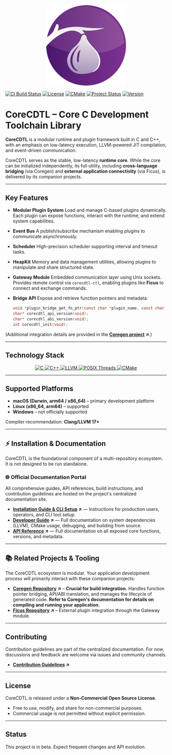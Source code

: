 <div align="center">
  <img src="corecdtl_logo.png" alt="CoreCDTL Logo" width="250"/>
</div>

[![CI Build Status](https://img.shields.io/github/actions/workflow/status/CoreCDTL/CoreCDTL/ci.yml?branch=main&label=Build)](https://github.com/CoreCDTL/CoreCDTL/actions)
[![License](https://img.shields.io/badge/License-Non--Commercial-red)](LICENSE.md)
[![CMake](https://img.shields.io/badge/CMake-3.16%2B-blue.svg)](https://cmake.org/)
[![Project Status](https://img.shields.io/badge/Status-Beta-orange.svg)](https://github.com/CoreCDTL/CoreCDTL/issues)
[![Version](https://img.shields.io/badge/Version-0.1.0%20Beta-informational.svg)](https://github.com/CoreCDTL/CoreCDTL/releases)


# CoreCDTL – Core C Development Toolchain Library

**CoreCDTL** is a modular runtime and plugin framework built in C and C++, with an emphasis on low-latency execution, LLVM-powered JIT compilation, and event-driven communication.

CoreCDTL serves as the stable, low-latency **runtime core**. While the core can be initialized independently, its full utility, including **cross-language bridging** (via Coregen) and **external application connectivity** (via Ficus), is delivered by its companion projects.

---

## Key Features

- **Modular Plugin System** Load and manage C-based plugins dynamically. Each plugin can expose functions, interact with the runtime, and extend system capabilities.

- **Event Bus** A publish/subscribe mechanism enabling plugins to communicate asynchronously.

- **Scheduler** High-precision scheduler supporting interval and timeout tasks.

- **HeapKit** Memory and data management utilities, allowing plugins to manipulate and share structured state.

- **Gateway Module** Embedded communication layer using Unix sockets. Provides remote control via `corecdtl-ctl`, enabling plugins like **Ficus** to connect and exchange commands.

- **Bridge API** Expose and retrieve function pointers and metadata:
  ```c
  void *plugin_bridge_get_fn_ptr(const char *plugin_name, const char *fn_name);
  char* corecdtl_api_version(void);
  char* corecdtl_abi_version(void);
  int corecdtl_init(void);

(Additional integration details are provided in the **[Coregen project](https://github.com/CoreCDTL/coregen) ↗**.)

---

## Technology Stack
<div align="center">
  <a href="https://www.cprogramming.com/">
    <img src="https://img.shields.io/badge/C-A8B9CC?style=flat&logo=c&logoColor=white" alt="C"/>
  </a>
  <a href="https://isocpp.org/">
    <img src="https://img.shields.io/badge/C%2B%2B-00599C?style=flat&logo=c%2B%2B&logoColor=white" alt="C++"/>
  </a>
  <a href="https://llvm.org/">
    <img src="https://img.shields.io/badge/LLVM-F5792A?style=flat&logo=llvm&logoColor=white" alt="LLVM"/>
  </a>
  <a href="https://en.wikipedia.org/wiki/POSIX_Threads">
    <img src="https://img.shields.io/badge/POSIX%20Threads-34495E?style=flat&logo=gnome&logoColor=white" alt="POSIX Threads"/>
  </a>
  <a href="https://cmake.org/">
    <img src="https://img.shields.io/badge/CMake-064F8C?style=flat&logo=cmake&logoColor=white" alt="CMake"/>
  </a>
</div>

---

## Supported Platforms
- **macOS (Darwin, arm64 / x86_64)** – primary development platform
- **Linux (x86_64, arm64)** – supported
- **Windows** – not officially supported

Compiler recommendation: **Clang/LLVM 17+**

---

## ⚡ Installation & Documentation

CoreCDTL is the foundational component of a multi-repository ecosystem. It is not designed to be run standalone.

### 🌐 Official Documentation Portal

All comprehensive guides, API references, build instructions, and contribution guidelines are hosted on the project's centralized documentation site.

* **[Installation Guide & CLI Setup](https://docs.yourproject.org/install/) ↗** — Instructions for production users, operators, and CLI tool setup.
* **[Developer Guide](https://docs.yourproject.org/developer/) ↗** — Full documentation on system dependencies (LLVM), CMake usage, debugging, and building from source.
* **[API Reference](https://docs.yourproject.org/api/) ↗** — Full documentation on all exposed core functions, versions, and metadata.

---

## 📚 Related Projects & Tooling

The CoreCDTL ecosystem is modular. Your application development process will primarily interact with these companion projects:

* **[Coregen Repository](https://github.com/CoreCDTL/coregen) ↗** – **Crucial for build integration.** Handles function pointer bridging, API/ABI translation, and manages the lifecycle of generated code. **Refer to Coregen's documentation for details on compiling and running your application.**
* **[Ficus Repository](https://github.com/CoreCDTL/ficus) ↗** – External plugin integration through the Gateway module.

---

## Contributing
Contribution guidelines are part of the centralized documentation.
For now, discussions and feedback are welcome via issues and community channels.

* **[Contribution Guidelines](https://docs.corecdtl.com/core/contributing/) ↗**

---

## License
CoreCDTL is released under a **Non-Commercial Open Source License**.
- Free to use, modify, and share for non-commercial purposes.
- Commercial usage is not permitted without explicit permission.

---

## Status
This project is in beta. Expect frequent changes and API evolution.